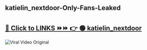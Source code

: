 
 ## katielin_nextdoor-Only-Fans-Leaked

# <h2><a href="https://clipsfans.com/katielin_nextdoor&ref=git">🔗 Click to LINKS ⏩⏩ 👉 🟢 katielin_nextdoor </a></h2>

<a href="https://clipsfans.com/katielin_nextdoor&ref=git" rel="nofollow" data-target="animated-image.originalLink"><img src="https://i.ibb.co.com/xMMVF88/686577567.gif" alt="Viral Video Original" style="max-width: 100%; display: inline-block;" data-target="animated-image.originalImage"></a>
